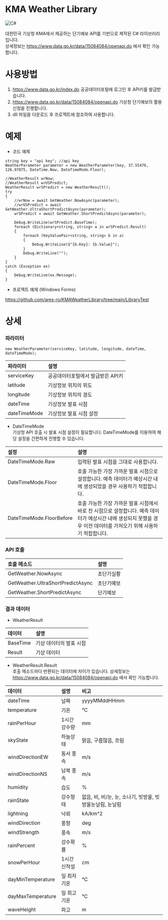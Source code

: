 # KMA Weather Library
![C#](https://img.shields.io/badge/C%23-68217A?style=flat-square)

대한민국 기상청 KMA에서 제공하는 단기예보 API를 기반으로 제작된 C# 라이브러리입니다.  
상세정보는 https://www.data.go.kr/data/15084084/openapi.do 에서 확인 가능합니다.

# 사용방법
1. https://www.data.go.kr/index.do 공공데이터포털에 로그인 후 API키를 발급받습니다.
2. https://www.data.go.kr/data/15084084/openapi.do 기상청 단기예보의 활용신청을 진행합니다.
3. dll 파일을 다운로드 후 프로젝트에 참조하여 사용합니다.

# 예제
- 코드 예제
```
string key = "api key"; //api key
WeatherParameter parameter = new WeatherParameter(key, 37.55476, 126.97075, DateTime.Now, DateTimeMode.Floor);

//WeatherResult wrNow;
//WeatherResult wrUSPredict;
WeatherResult wrSPredict = new WeatherResult();
try
{
    //wrNow = await GetWeather.NowAsync(parameter);
    //wrUSPredict = await GetWeather.UltraShortPredictAsync(parameter);
    wrSPredict = await GetWeather.ShortPredictAsync(parameter);

    Debug.WriteLine(wrSPredict.BaseTime);
    foreach (Dictionary<string, string> a in wrSPredict.Result)
    {
        foreach (KeyValuePair<string, string> b in a)
        {
            Debug.WriteLine($"{b.Key}: {b.Value}");
        }
        Debug.WriteLine("");
    }
}
catch (Exception ex)
{
    Debug.WriteLine(ex.Message);
}
```
- 프로젝트 예제 (Windows Forms)

https://github.com/ares-ro/KMAWeatherLibrary/tree/main/LibraryTest

# 상세
### 파라미터
```
new WeatherParameter(serviceKey, latitude, longitude, dateTime, dateTimeMode);
```
| 파라미터 | 설명 |
| :--- | :--- |
| serviceKey | 공공데이터포털에서 발급받은 API키 |
| latitude | 기상정보 위치의 위도 |
| longitude | 기상정보 위치의 경도 |
| dateTime | 기상정보 발표 시점 |
| dateTimeMode | 기상정보 발표 시점 설정 |

- DateTimeMode  
기상청 API 호출 시 발표 시점 설정이 필요합니다. DateTimeMode를 이용하여 해당 설정을 간편하게 진행할 수 있습니다.

| 설정 | 설명 |
| :--- | :--- |
| DateTimeMode.Raw | 입력된 발표 시점을 그대로 사용합니다. |
| DateTimeMode.Floor | 호출 가능한 가장 가까운 발표 시점으로 설정합니다. 예측 데이터가 예상시간 내에 생성되었을 경우 사용하기 적합합니다. |
| DateTimeMode.FloorBefore | 호출 가능한 가장 가까운 발표 시점에서 바로 전 시점으로 설정합니다. 예측 데이터가 예상시간 내에 생성되지 못했을 경우 이전 데이터를 가져오기 위해 사용하기 적합합니다. |

### API 호출
| 호출 메소드 | 설명 |
| :--- | :--- |
| GetWeather.NowAsync | 초단기실황 |
| GetWeather.UltraShortPredictAsync | 초단기예보 |
| GetWeather.ShortPredictAsync | 단기예보 |

### 결과 데이터
- WeatherResult

| 데이터 | 설명 |
| :--- | :--- |
| BaseTime | 기상 데이터의 발표 시점 |
| Result | 기상 데이터 |

- WeatherResult.Result  
호출 메소드마다 반환되는 데이터에 차이가 있습니다. 상세정보는 https://www.data.go.kr/data/15084084/openapi.do 에서 확인 가능합니다.

| 데이터 | 설명 | 비고 |
| :--- | :--- | :--- |
| dateTime | 날짜 | yyyyMMddHHmm |
| temperature | 기온 | °C |
| rainPerHour | 1시간 강수량 | mm |
| skyState | 하늘상태 | 맑음, 구름많음, 흐림 |
| windDirectionEW | 동서 풍속 | m/s |
| windDirectionNS | 남북 풍속 | m/s |
| humidity | 습도 | % |
| rainState | 강수형태 | 없음, 비, 비/눈, 눈, 소나기, 빗방울, 빗방울눈날림, 눈날림 |
| lightning | 낙뢰 | kA/km^2 |
| windDirection | 풍향 | deg | 
| windStrength | 풍속 | m/s |
| rainPercent | 강수확률 | % | 
| snowPerHour | 1시간 신적설 | cm | 
| dayMinTemperature | 일 최저기온 | °C | 
| dayMaxTemperature | 일 최고기온 | °C | 
| waveHeight | 파고 | m | 
